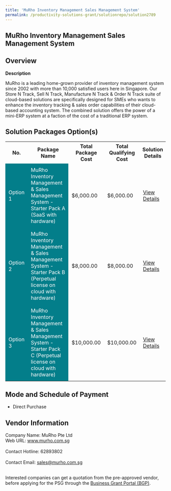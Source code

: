 ```yaml
---
title: 'MuRho Inventory Management Sales Management System'
permalink: /productivity-solutions-grant/solutionrepo/solution2789
---
```


## MuRho Inventory Management Sales Management System

## Overview

**Description**

MuRho is a leading home-grown provider of inventory management system since 2002 with more than 10,000 satisfied users here in Singapore. Our Store N Track, Sell N Track, Manufacture N Track & Order N Track suite of cloud-based solutions are specifically designed for SMEs who wants to enhance the inventory tracking & sales order capabilities of their cloud-based accounting system. The combined solution offers the power of a mini-ERP system at a faction of the cost of a traditional ERP system.

## Solution Packages Option(s)

<table>
<tr>
<th><b>No.</b></th>
<th><b>Package Name</b></th>
<th><b>Total Package Cost</b></th>
<th><b>Total Qualifying Cost</b></th>
<th><b>Solution Details</b></th>
</tr>
<tr>
<td style='padding: 10px; background-color: #037E8A; color: #FFFFFF;'>Option 1</td>
<td style='padding: 10px; background-color: #037E8A; color: #FFFFFF;'>MuRho Inventory Management & Sales Management System - Starter Pack A  (SaaS with hardware)</td>
<td style='padding: 10px;'>$6,000.00</td>
<td style='padding: 10px;'>$6,000.00</td>
<td style='padding: 10px;'><a href='https://www.gobusiness.gov.sg/images/psg/Murho_Invt_and_sales_20210525_Desensitised_Annex_3_Part_1.pdf' target='_blank'>View Details</a></td>
</tr>
<tr>
<td style='padding: 10px; background-color: #037E8A; color: #FFFFFF;'>Option 2</td>
<td style='padding: 10px; background-color: #037E8A; color: #FFFFFF;'>MuRho Inventory Management & Sales Management System - Starter Pack B  (Perpetual license on cloud with hardware)</td>
<td style='padding: 10px;'>$8,000.00</td>
<td style='padding: 10px;'>$8,000.00</td>
<td style='padding: 10px;'><a href='https://www.gobusiness.gov.sg/images/psg/Murho_Invt_and_sales_20210525_Desensitised_Annex_3_Part_2.pdf' target='_blank'>View Details</a></td>
</tr>
<tr>
<td style='padding: 10px; background-color: #037E8A; color: #FFFFFF;'>Option 3</td>
<td style='padding: 10px; background-color: #037E8A; color: #FFFFFF;'>MuRho Inventory Management & Sales Management System - Starter Pack C (Perpetual license on cloud with hardware)</td>
<td style='padding: 10px;'>$10,000.00</td>
<td style='padding: 10px;'>$10,000.00</td>
<td style='padding: 10px;'><a href='https://www.gobusiness.gov.sg/images/psg/Murho_Invt_and_sales_20210525_Desensitised_Annex_3_Part_3.pdf' target='_blank'>View Details</a></td>
</tr>
</table>

## Mode and Schedule of Payment

 - Direct Purchase

## Vendor Information

 Company Name: MuRho Pte Ltd <br>Web URL: www.murho.com.sg <br><br>Contact Hotline: 62893802 <br><br>Contact Email: sales@murho.com.sg <br><br>

Interested companies can get a quotation from the pre-approved vendor, before applying for the PSG through the <a href='https://www.businessgrants.gov.sg/' target='_blank' rel='noopener'>Business Grant Portal (BGP)</a>.

<script src="/jquery/resize-tables.js"></script>
